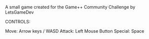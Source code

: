 A small game created for the Game++ Community Challenge by LetsGameDev

CONTROLS:

Move: Arrow keys / WASD
Attack: Left Mouse Button
Special: Space

